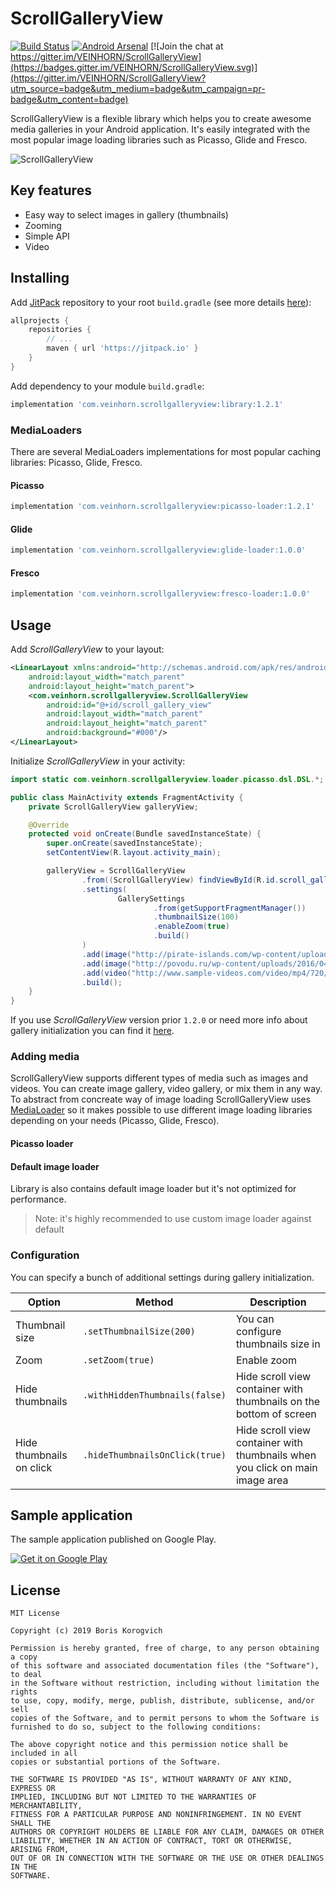 # ScrollGalleryView

[![Build Status](https://travis-ci.org/VEINHORN/ScrollGalleryView.svg?branch=master)](https://travis-ci.org/VEINHORN/ScrollGalleryView)
[![Android Arsenal](https://img.shields.io/badge/Android%20Arsenal-ScrollGalleryView-brightgreen.svg?style=flat)](https://android-arsenal.com/details/1/2472)
[![Join the chat at https://gitter.im/VEINHORN/ScrollGalleryView](https://badges.gitter.im/VEINHORN/ScrollGalleryView.svg)](https://gitter.im/VEINHORN/ScrollGalleryView?utm_source=badge&utm_medium=badge&utm_campaign=pr-badge&utm_content=badge)

ScrollGalleryView is a flexible library which helps you to create awesome media galleries in your Android application. It's easily integrated with the most popular image loading libraries such as Picasso, Glide and Fresco.

![ScrollGalleryView](http://i.imgur.com/xrBt4Xx.gif)

## Key features

- Easy way to select images in gallery (thumbnails)
- Zooming
- Simple API
- Video

## Installing

Add [JitPack](https://jitpack.io) repository to your root `build.gradle` (see more details [here](https://github.com/VEINHORN/ScrollGalleryView/issues/71)):

```gradle
allprojects {
    repositories {
        // ...
        maven { url 'https://jitpack.io' }
    }
}
```

Add dependency to your module `build.gradle`:

```gradle
implementation 'com.veinhorn.scrollgalleryview:library:1.2.1'
```

### MediaLoaders

There are several MediaLoaders implementations for most popular caching libraries: Picasso, Glide, Fresco.

#### Picasso

```gradle
implementation 'com.veinhorn.scrollgalleryview:picasso-loader:1.2.1'
```

#### Glide

```gradle
implementation 'com.veinhorn.scrollgalleryview:glide-loader:1.0.0'
```

#### Fresco

```gradle
implementation 'com.veinhorn.scrollgalleryview:fresco-loader:1.0.0'
```

## Usage

Add *ScrollGalleryView* to your layout:

```xml
<LinearLayout xmlns:android="http://schemas.android.com/apk/res/android"
    android:layout_width="match_parent"
    android:layout_height="match_parent">
    <com.veinhorn.scrollgalleryview.ScrollGalleryView
        android:id="@+id/scroll_gallery_view"
        android:layout_width="match_parent"
        android:layout_height="match_parent"
        android:background="#000"/>
</LinearLayout>
```

Initialize *ScrollGalleryView* in your activity:

```java
import static com.veinhorn.scrollgalleryview.loader.picasso.dsl.DSL.*; // simplifies adding media

public class MainActivity extends FragmentActivity {
    private ScrollGalleryView galleryView;

    @Override
    protected void onCreate(Bundle savedInstanceState) {
        super.onCreate(savedInstanceState);
        setContentView(R.layout.activity_main);

        galleryView = ScrollGalleryView
                .from((ScrollGalleryView) findViewById(R.id.scroll_gallery_view))
                .settings(
                        GallerySettings
                                .from(getSupportFragmentManager())
                                .thumbnailSize(100)
                                .enableZoom(true)
                                .build()
                )
                .add(image("http://pirate-islands.com/wp-content/uploads/2018/07/07_Dom-Fernando-II_01-636x310.jpg"))
                .add(image("http://povodu.ru/wp-content/uploads/2016/04/pochemu-korabl-derzitsa-na-vode.jpg"))
                .add(video("http://www.sample-videos.com/video/mp4/720/big_buck_bunny_720p_1mb.mp4", R.mipmap.default_video))
                .build();
    }
}
```

If you use *ScrollGalleryView* version prior `1.2.0` or need more info about gallery initialization you can find it [here](docs/init-gallery.md).

### Adding media

ScrollGalleryView supports different types of media such as images and videos. You can create image gallery, video gallery, or mix them in any way. To abstract from concreate way of image loading ScrollGalleryView uses [MediaLoader](library/src/main/java/com/veinhorn/scrollgalleryview/loader/MediaLoader.java) so it makes possible to use different image loading libraries depending on your needs (Picasso, Glide, Fresco).

#### **Picasso** loader

#### Default image loader

Library is also contains default image loader but it's not optimized for performance.

> Note: it's highly recommended to use custom image loader against default

### Configuration

You can specify a bunch of additional settings during gallery initialization.

|Option|Method|Description|
|------|------|-----------|
| Thumbnail size | `.setThumbnailSize(200)` | You can configure thumbnails size in |
| Zoom | `.setZoom(true)` | Enable zoom |
| Hide thumbnails | `.withHiddenThumbnails(false)` | Hide scroll view container with thumbnails on the bottom of screen |
| Hide thumbnails on click | `.hideThumbnailsOnClick(true)` | Hide scroll view container with thumbnails when you click on main image area |

## Sample application

The sample application published on Google Play.

[![Get it on Google Play](http://www.android.com/images/brand/get_it_on_play_logo_small.png)](https://play.google.com/store/apps/details?id=com.veinhorn.scrollgalleryview)

## License

    MIT License

    Copyright (c) 2019 Boris Korogvich

    Permission is hereby granted, free of charge, to any person obtaining a copy
    of this software and associated documentation files (the "Software"), to deal
    in the Software without restriction, including without limitation the rights
    to use, copy, modify, merge, publish, distribute, sublicense, and/or sell
    copies of the Software, and to permit persons to whom the Software is
    furnished to do so, subject to the following conditions:

    The above copyright notice and this permission notice shall be included in all
    copies or substantial portions of the Software.

    THE SOFTWARE IS PROVIDED "AS IS", WITHOUT WARRANTY OF ANY KIND, EXPRESS OR
    IMPLIED, INCLUDING BUT NOT LIMITED TO THE WARRANTIES OF MERCHANTABILITY,
    FITNESS FOR A PARTICULAR PURPOSE AND NONINFRINGEMENT. IN NO EVENT SHALL THE
    AUTHORS OR COPYRIGHT HOLDERS BE LIABLE FOR ANY CLAIM, DAMAGES OR OTHER
    LIABILITY, WHETHER IN AN ACTION OF CONTRACT, TORT OR OTHERWISE, ARISING FROM,
    OUT OF OR IN CONNECTION WITH THE SOFTWARE OR THE USE OR OTHER DEALINGS IN THE
    SOFTWARE.
